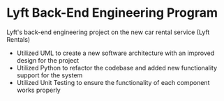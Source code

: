 # Lyft Back-End Engineering Program
Lyft's back-end engineering project on the new car rental service (Lyft Rentals)

- Utilized UML to create a new software architecture with an improved design for the project
- Utilized Python to refactor the codebase and added new functionality support for the system
- Utilized Unit Testing to ensure the functionality of each component works properly

